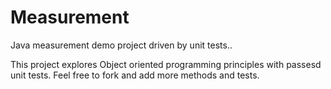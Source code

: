 Measurement
===========

Java measurement demo project driven by unit tests..

This project explores Object oriented programming principles with passesd unit tests. Feel free to fork and add more methods and tests.
